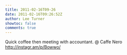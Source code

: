```yaml
---
title: 2011-02-16T09-26
date: 2011-02-16T09:26:52Z
author: Lee Turner
showtoc: false
comments: true
---
```


Quick coffee then meeting with accountant.   @ Caffe Nero http://instagr.am/p/Bowwo/


